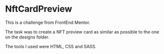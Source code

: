 # NftCardPreview

This is a challenge from FrontEnd Mentor.

The task was to create a NFT preview card as similar as possible to the one on the designs folder. 

The tools I used were HTML, CSS and SASS.
